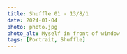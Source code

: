 ```yaml
---
title: Shuffle 01 - 13/8/1
date: 2024-01-04
photo: photo.jpg
photo_alt: Myself in front of window
tags: [Portrait, Shuffle]
---
```

